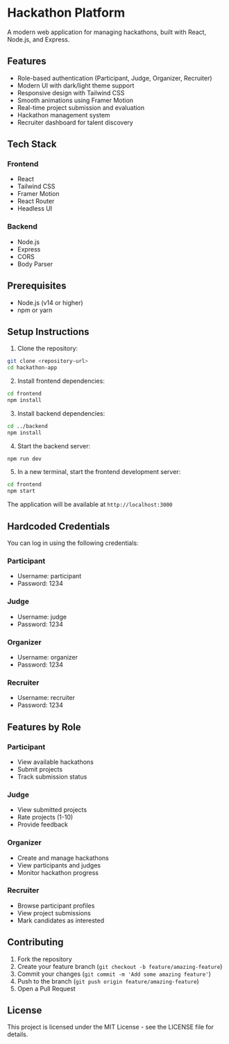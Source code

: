 # Hackathon Platform

A modern web application for managing hackathons, built with React, Node.js, and Express.

## Features

- Role-based authentication (Participant, Judge, Organizer, Recruiter)
- Modern UI with dark/light theme support
- Responsive design with Tailwind CSS
- Smooth animations using Framer Motion
- Real-time project submission and evaluation
- Hackathon management system
- Recruiter dashboard for talent discovery

## Tech Stack

### Frontend
- React
- Tailwind CSS
- Framer Motion
- React Router
- Headless UI

### Backend
- Node.js
- Express
- CORS
- Body Parser

## Prerequisites

- Node.js (v14 or higher)
- npm or yarn

## Setup Instructions

1. Clone the repository:
```bash
git clone <repository-url>
cd hackathon-app
```

2. Install frontend dependencies:
```bash
cd frontend
npm install
```

3. Install backend dependencies:
```bash
cd ../backend
npm install
```

4. Start the backend server:
```bash
npm run dev
```

5. In a new terminal, start the frontend development server:
```bash
cd frontend
npm start
```

The application will be available at `http://localhost:3000`

## Hardcoded Credentials

You can log in using the following credentials:

### Participant
- Username: participant
- Password: 1234

### Judge
- Username: judge
- Password: 1234

### Organizer
- Username: organizer
- Password: 1234

### Recruiter
- Username: recruiter
- Password: 1234

## Features by Role

### Participant
- View available hackathons
- Submit projects
- Track submission status

### Judge
- View submitted projects
- Rate projects (1-10)
- Provide feedback

### Organizer
- Create and manage hackathons
- View participants and judges
- Monitor hackathon progress

### Recruiter
- Browse participant profiles
- View project submissions
- Mark candidates as interested

## Contributing

1. Fork the repository
2. Create your feature branch (`git checkout -b feature/amazing-feature`)
3. Commit your changes (`git commit -m 'Add some amazing feature'`)
4. Push to the branch (`git push origin feature/amazing-feature`)
5. Open a Pull Request

## License

This project is licensed under the MIT License - see the LICENSE file for details.
